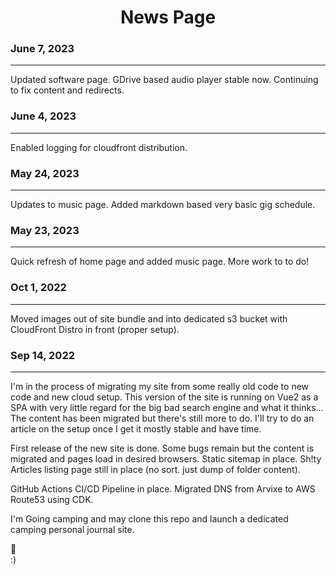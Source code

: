 <div style="text-align: center;">

# News Page
</div>

### June 7, 2023
---

Updated software page. GDrive based audio player stable now. Continuing to fix content and redirects.

### June 4, 2023
---

Enabled logging for cloudfront distribution.

### May 24, 2023
---

Updates to music page. Added markdown based very basic gig schedule.

### May 23, 2023
---

Quick refresh of home page and added music page. More work to to do!

### Oct 1, 2022
---

Moved images out of site bundle and into dedicated s3 bucket with CloudFront Distro in front (proper setup).

### Sep 14, 2022
---

I'm in the process of migrating my site from some really old code to new code and new cloud setup. This version of the site is running on Vue2 as a SPA with very little regard for the big bad search engine and what it thinks... The content has been migrated but there's still more to do. I'll try to do an article on the setup once I get it mostly stable and have time.


First release of the new site is done. Some bugs remain but the content is migrated and pages load in desired browsers. Static sitemap in place. Sh!ty Articles listing page still in place (no sort. just dump of folder content).

GitHub Actions CI/CD Pipeline in place. Migrated DNS from Arvixe to AWS Route53 using CDK.

I'm Going camping and may clone this repo and launch a dedicated camping personal journal site.

:beer:<br>
:)
